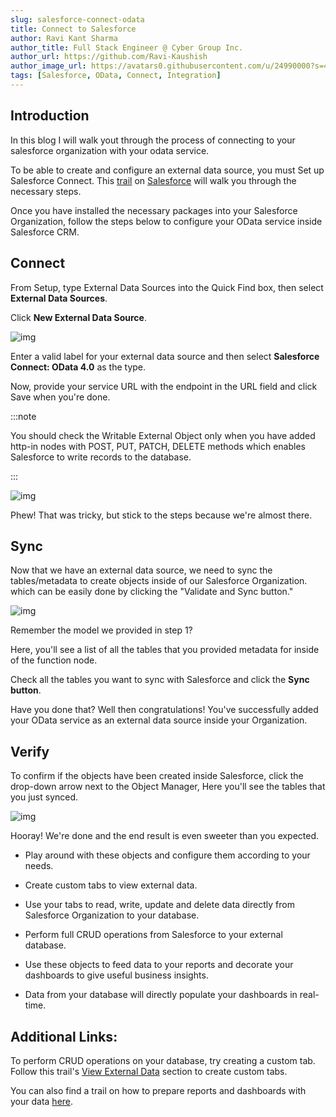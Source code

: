 ```yaml
---
slug: salesforce-connect-odata
title: Connect to Salesforce
author: Ravi Kant Sharma
author_title: Full Stack Engineer @ Cyber Group Inc.
author_url: https://github.com/Ravi-Kaushish
author_image_url: https://avatars0.githubusercontent.com/u/24990000?s=400&u=dbce2090b78b7108c7cbad0d1bf8fa2c8044c9d8&v=4
tags: [Salesforce, OData, Connect, Integration]
---
```


## Introduction

In this blog I will walk yout through the process of connecting to your salesforce organization with your odata service.

<!-- > Connect and configure your service in Salesforce External Data Source. -->

To be able to create and configure an external data source, you must Set up Salesforce Connect. This [trail](https://trailhead.salesforce.com/en/content/learn/modules/lightning_connect/lightning_connect_setup) on [Salesforce](https://trailhead.salesforce.com/en/home) will walk you through the necessary steps. 

Once you have installed the necessary packages into your Salesforce Organization, follow the steps below to configure your OData service inside Salesforce CRM.

## Connect

From Setup, type External Data Sources into the Quick Find box, then select **External Data Sources**.

Click **New External Data Source**.

![img](/assets/blogs/odata/odata-sf-1.jpg)

Enter a valid label for your external data source and then select **Salesforce Connect: OData 4.0** as the type.

Now, provide your service URL with the endpoint in the URL field and click Save when you're done.

:::note

You should check the Writable External Object only when you have added http-in nodes with POST, PUT, PATCH, DELETE methods which enables Salesforce to write records to the database.

:::

![img](/assets/blogs/odata/odata-sf-2.jpg)

Phew! That was tricky, but stick to the steps because we're almost there.

## Sync

Now that we have an external data source, we need to sync the tables/metadata to create objects inside of our Salesforce Organization. which can be easily done by clicking the "Validate and Sync button."

![img](/assets/blogs/odata/odata-sf-3.jpg)

Remember the model we provided in step 1?

Here, you'll see a list of all the tables that you provided metadata for inside of the function node.

Check all the tables you want to sync with Salesforce and click the **Sync button**.

Have you done that? Well then congratulations! You've successfully added your OData service as an external data source inside your Organization. 

## Verify

To confirm if the objects have been created inside Salesforce, click the drop-down arrow next to the Object Manager,  Here you'll see the tables that you just synced.

![img](/assets/blogs/odata/odata-sf-4.jpg)

Hooray! We're done and the end result is even sweeter than you expected. 

* Play around with these objects and configure them according to your needs.

* Create custom tabs to view external data.

* Use your tabs to read, write, update and delete data directly from Salesforce Organization to your database.

* Perform full CRUD operations from Salesforce to your external database.

* Use these objects to feed data to your reports and decorate your dashboards to give useful business insights.

* Data from your database will directly populate your dashboards in real-time.

## Additional Links:

To perform CRUD operations on your database, try creating a custom tab. Follow this trail's [View External Data](https://trailhead.salesforce.com/en/content/learn/modules/lightning_connect/lightning_connect_setup) section to create custom tabs.

You can also find a trail on how to prepare reports and dashboards with your data [here](https://trailhead.salesforce.com/en/content/learn/modules/lex_implementation_reports_dashboards).